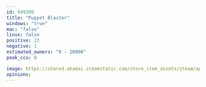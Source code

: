 ```yaml
---
id: 949390
title: "Puppet Blaster"
windows: "true"
mac: "false"
linux: false
positive: 23
negative: 1
estimated_owners: "0 - 20000"
peak_ccu: 0

image: https://shared.akamai.steamstatic.com/store_item_assets/steam/apps/949390/header.jpg?t=1540734264
opinions:
---
```

